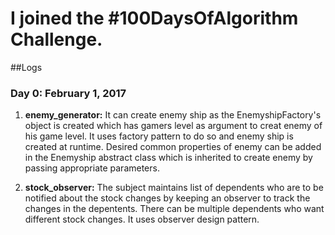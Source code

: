 # I joined the #100DaysOfAlgorithm Challenge.

##Logs

### Day 0: February 1, 2017
1) **enemy_generator:** It can create enemy ship as the EnemyshipFactory's object is created which has gamers level as argument to creat enemy of his game level. It uses factory pattern to do so and enemy ship is created at runtime. Desired common properties of enemy can be added in the Enemyship abstract class which is inherited to create enemy by passing appropriate parameters. 

2) **stock_observer:**  The subject maintains list of dependents who are to be notified about the stock changes by keeping an observer to track the changes in the depentents. There can be multiple dependents who want different stock changes.  It uses observer design pattern.